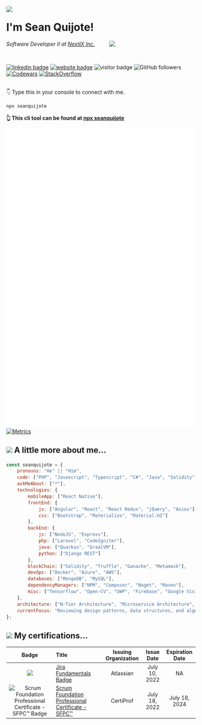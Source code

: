 <img src="https://i.giphy.com/media/Nx0rz3jtxtEre/giphy.webp" width="230" align="left">
<h1> I'm Sean Quijote!</h1>
<img src="https://i.giphy.com/media/M9gbBd9nbDrOTu1Mqx/giphy.webp" width="230" align="right">
<p>
    <em>
        Software Developer II at 
        <a href="https://www.nextixsystems.com/">NextIX Inc.</a>
        <!-- <img src="https://media.giphy.com/media/ZEUODEtQiUZWGg6IHR/giphy.gif" width="30" style="position: absolute;"> -->
    </em>
</p>
<br />

[![linkedin badge](https://img.shields.io/badge/LinkedIn-blue?style=flat&logo=linkedin)](https://www.linkedin.com/in/seanquijote/)
[![website badge](https://img.shields.io/badge/Website-30302f?style=flat&logo=angular)](https://seanquijote.github.io/)
![visitor badge](https://visitor-badge.glitch.me/badge?page_id=seanquijote.seanquijote&left_text=Visitors)
![GitHub followers](https://img.shields.io/github/followers/seanquijote?label=Follow&style=social)
[![Codewars](https://www.codewars.com/users/seanquijote/badges/micro)](https://www.codewars.com/users/seanquijote)
[![StackOverflow](https://stackoverflow-badge.herokuapp.com/api/StackOverflowBadge/10783786)](https://stackoverflow.com/users/10783786/seanquijote)

<br/>
👇 Type this in your console to connect with me.

```bash
npx seanquijote
```
**👆 This cli tool can be found at [npx seanquijote](https://github.com/seanquijote/npx-card)**

![](https://raw.githubusercontent.com/seanquijote/seanquijote/main/github-metrics.svg)<br>
[![Metrics](https://github.com/seanquijote/seanquijote/actions/workflows/metrics.yml/badge.svg?branch=main)](https://github.com/seanquijote/seanquijote/actions/workflows/metrics.yml)


## <img src="https://media.giphy.com/media/fHFY9R9aP76BPF5Fso/giphy.gif" width="30"> A little more about me... 

```javascript
const seanquijote = {
    pronouns: "He" || "Him",
    code: ["PHP", "Javascript", "Typescript", "C#", "Java", "Solidity", "Bash"],
    askMeAbout: ["*"],
    technologies: {
        mobileApp: ["React Native"],
        frontEnd: {
            js: ["Angular", "React", "React Redux", "jQuery", "Axios"],
            css: ["Bootstrap", "Materialize", "Material-UI"]
        },
        backEnd: {
            js: ["NodeJS", "Express"],
            php: ["Laravel", "CodeIgniter"],
            java: ["Quarkus", "GraalVM"],
            python: ["Django REST"]
        },
        blockChain: ["Solidity", "Truffle", "Ganache", "Metamask"],
        devOps: ["Docker", "Azure", "AWS"],
        databases: ["MongoDB", "MySQL"],
        dependencyManagers: ["NPM", "Composer", "Nuget", "Maven"],
        misc: ["Tensorflow", "Open-CV", "UWP", "Firebase", "Google Vision API", "SVN", "PayPal API/SDK", "DropBox JS SDK"]
    },
    architecture: ["N‑Tier Architecture", "Microservice Architecture", "Monolithic Architecture"],
    currentFocus: "Reviewing design patterns, data structures, and algorithms"
};
```

## <img src="https://media.giphy.com/media/fSRwObL55X3UkYQt54/giphy.gif" width="30"> My certifications...

| Badge | Title | Issuing Organization | Issue Date | Expiration Date |
| :---: | :---- | :------------------: | :--------: | :-------------: |
<img src="https://user-images.githubusercontent.com/13918341/179546919-00e53bcc-bcfd-4ebf-9035-0638c0c31852.png" width="170" /> | [Jira Fundamentals Badge](https://university.atlassian.com/student/award/HicSG8MWWiMdTX75GZJtfXHq) | Atlassian | July 10, 2022 | NA
![Scrum Foundation Professional Certificate - SFPC™ Badge](https://images.credly.com/size/170x170/images/3be57d7c-55de-4119-9ca9-738e20c0fae0/Scrum-Foundation-Professional-Certificate-SFPC-2021_.png) | [Scrum Foundation Professional Certificate - SFPC™](https://www.credly.com/badges/6415ef00-b118-4c69-a31b-3e1d4cbcf684) | CertiProf | July 18, 2022 | July 18, 2024
